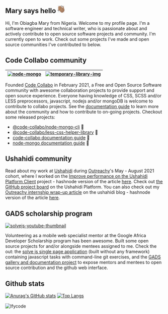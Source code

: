 ## Mary says hello <img alt="waving png" height="25px" src="./wave-black.png"/>
Hi, I'm Obiagba Mary from Nigeria. Welcome to my profile page. I'm a software engineer and technical writer, who is passionate about and actively contribute to open source software projects and community. I'm currently open to work. Check out some projects I've made and open source communities I've contributed to below.

<!--
| [![node-mongo](https://github.com/Ifycode/Ifycode/blob/main/code-collabo/node-mongo-cli.gif?raw=true)](https://code-collabo.gitbook.io/node-mongo/) [node-mongo CLI](https://code-collabo.gitbook.io/node-mongo/)| [![solvejs-filter](https://user-images.githubusercontent.com/45185388/137291640-8d229177-cd84-401b-9bf7-9421bcb9db30.gif)](https://github.com/gads-projects/solve-js) [solve-js spa](https://github.com/gads-projects/solve-js)|
|--|--|



| [![temporary-library-img](https://user-images.githubusercontent.com/45185388/137257011-b0b9808f-61af-457c-8856-1bcd5a95cfb5.png)](https://github.com/code-collabo/scss-helper-library) [scss-helper-library](https://github.com/code-collabo/scss-helper-library)| [![youser-brand](https://user-images.githubusercontent.com/45185388/137293346-256f2117-25df-45b7-af5d-360ebc95c023.png)](https://www.behance.net/gallery/113409717/Youser-App) [youser app design](https://www.behance.net/gallery/113409717/Youser-App) |
|--|--|
-->

## Code Collabo community

| [![node-mongo](https://github.com/Ifycode/Ifycode/blob/main/code-collabo/node-mongo-cli.gif?raw=true)](https://code-collabo.gitbook.io/node-mongo/)| [![temporary-library-img](https://user-images.githubusercontent.com/45185388/137257011-b0b9808f-61af-457c-8856-1bcd5a95cfb5.png)](https://github.com/code-collabo/scss-helper-library)|
|--|--|

Founded [Code Collabo](https://github.com/code-collabo) in February 2021, a Free and Open Source Software community with awesome collaboration projects to provide support and open source experience. Everyone having knowledge of CSS, SCSS and/or LESS preprocessors, javascript, nodejs and/or mongoDB is welcome to contribute to collabo projects. See the [documentation guide](https://code-collabo.gitbook.io/doc/) to learn more about the community and how to contribute to on-going projects.
Checkout some released projects:
- [@code-collabo/node-mongo-cli](https://www.npmjs.com/package/@code-collabo/node-mongo-cli) 🥳
- [@code-collabo/less-css-helper-library](https://www.npmjs.com/package/@code-collabo/less-css-helper-library) 🥳
- [code-collabo documentation guide](https://code-collabo.gitbook.io/doc/) 📖
- [node-mongo documentation guide](https://code-collabo.gitbook.io/node-mongo/) 📖


## Ushahidi community
Read about my work at [Ushahidi](https://www.ushahidi.com/) during [Outreachy](https://www.outreachy.org/)'s May - August 2021 cohort, where I worked on the [Improve performance on the Ushahidi Platform Client](https://www.ushahidi.com/blog/2021/07/11/think-about-your-audience) project - hashnode version of the article [here](https://dev-obiagba.hashnode.dev/think-about-your-audience). Check out [the GitHub project board](https://github.com/ushahidi/platform/projects/17) on the Ushahidi Platform. You can also check out my [Outreachy internship wrap-up article](https://www.ushahidi.com/blog/2021/08/30/outreachy-internship-wrap-up) on the ushahidi blog - hashnode version of the article [here](https://dev-obiagba.hashnode.dev/outreachy-internship-wrap-up).

## GADS scholarship program

[![solvejs-youtube-thumbnail](https://user-images.githubusercontent.com/45185388/132788307-e6278368-6af7-42a6-8bd1-d91b6d452cf9.png)](https://www.youtube.com/watch?v=KBv1IURk5D0)

Volunteering as a mobile web specialist mentor at the Google Africa Developer Scholarship program has been awesome. Built some open source projects for and/or alongside mentees assigned to me. Check the out: the [solve js single page application](https://github.com/gads-projects/solve-js) (built without any framework) containing javascript tasks with command-line git exercises, and the [GADS gallery and documentation project](https://obiagba-mary.gitbook.io/gads-projects/) to expose mentors and mentees to open source contribution and the github web interface.

## Github stats
[![Anurag's GitHub stats](https://github-readme-stats.anuraghazra1.vercel.app/api?username=Ifycode&count_private=true&include_all_commits=true&show_icons=true&cache_seconds=1801)](https://github.com/Ifycode)
[![Top Langs](https://github-readme-stats.vercel.app/api/top-langs/?username=Ifycode&exclude_repo=Ifycode.github.io,free-for-dev&layout=compact&langs_count=8)](https://github.com/Ifycode)
<p><img align="center" src="https://github-readme-streak-stats.herokuapp.com/?user=Ifycode&" alt="Ifycode" /></p> 












<!--
## Ushahidi community
![Ushahidi](https://user-images.githubusercontent.com/45185388/131233572-e39aa50c-3a69-4108-9f23-8244b5e52496.png)
-->

<!--
[<img alt="Code Collabo header image" src="./code-collabo-github.png" />](https://github.com/code-collabo)
![code-collabo-github](https://user-images.githubusercontent.com/45185388/128802117-1a20cadc-e381-4cb2-b351-9bcf9ccbad7a.png)
![code-collabo-github](https://user-images.githubusercontent.com/45185388/128802130-f56cc623-13bd-420e-a83f-4f772ab80091.png)
![code-collabo-github](https://user-images.githubusercontent.com/45185388/128802149-5a1ab319-f650-460a-92a6-9b16bfcfdc29.png)
![code-collabo-github](https://user-images.githubusercontent.com/45185388/128802205-8efc6e51-c0cb-483f-8605-6995467bff17.png)

***Blog:***
* [Quick, effective and efficient way to test your separately hosted css library on your client, during development](https://dev-obiagba.hashnode.dev/quick-effective-and-efficient-way-to-test-your-separately-hosted-css-library-on-your-client-during-development-1)

## Non-tech posts
* [While you wait for God's healing...](https://dev-obiagba.hashnode.dev/while-you-wait-for-gods-healing)
-->

<!--
Join us build awesome, real world, open source projects which will benefit both contributors & users alike. The current project we are working on aims to make the work of mongoDB, MERN and MEAN stack developers easier. At the same time, it aims to promote collaboration, provide problem solving, open source, internship & remote experience for contributors. See [project readme](https://github.com/code-collabo/node-mongo-cli) for more details.
-->

<!--

[<img alt="github" height="25px" src="https://encrypted-tbn0.gstatic.com/images?q=tbn:ANd9GcRAOopDwAKdXQ2KNcyL2FIeG1FP0PLjRuK3JA&usqp=CAU" />](https://github.com/Ifycode) [@Ifycode](https://github.com/Ifycode)\
[<img alt="twitter" height="25px" src="https://cdn4.iconfinder.com/data/icons/social-media-icons-the-circle-set/48/twitter_circle-512.png" />](https://github.com/Ifycode) [@obiagba_mary](https://twitter.com/obiagba_mary?s=09)

[<img alt="code-collabo" height="21px" src="https://avatars.githubusercontent.com/u/79599588?s=200&v=4" />](https://github.com/Ifycode) [@code-collabo](https://github.com/code-collabo)

I’m currently working on one my portfolio projects - youser app (using figma + MEAN stack) 👇🏽


![Youser design all pages](./youser-design-sm.png)

- 🌱 I’m currently learning about CS, web design and mongoDB.
- 👯 I’m looking to collaborate on projects that involve angular.
- ⚡ Fun fact: I and my acoustic bluemay 😍 (acoustic guitar 🎸) are one 😌.
- 💬 Ask me about... 🤔
- 📫 How to reach me: obiagba.mary.ifeoma@gmail.com

**Technologies:**

[<img alt="HTML 5" width="25px" src="https://raw.githubusercontent.com/github/explore/80688e429a7d4ef2fca1e82350fe8e3517d3494d/topics/html/html.png" />]()
[<img alt="CSS 3" width="25px" src="https://raw.githubusercontent.com/github/explore/80688e429a7d4ef2fca1e82350fe8e3517d3494d/topics/css/css.png" />]()
[<img alt="less" height="20px" src="http://lesscss.org/public/img/less_logo.png" />]()
[<img alt="scss" width="25px" src="https://raw.githubusercontent.com/github/explore/80688e429a7d4ef2fca1e82350fe8e3517d3494d/topics/sass/sass.png" />]()
[<img alt="Javascript" width="30px" src="https://png2.cleanpng.com/sh/f9adba6e43e2a6be07ea40ee26d9547f/L0KzQYm3VcI4N6lmhJH0aYP2gLBuTfpifpJ4eARycISwgMP2hCJidZ5uhtk2bHHxd8bohBUuaZtmkJ8AYkDlQom8gsk5PGdnT5CDNUGzSYeBV8E2Omg5TakDOEO5QoSATwBvbz==/kisspng-javascript-programming-language-ajax-5b0b285b9846b7.8510968715274578836237.png" />]()
[<img alt="Angular" width="25px" src="https://raw.githubusercontent.com/github/explore/80688e429a7d4ef2fca1e82350fe8e3517d3494d/topics/angular/angular.png" />]()
[<img alt="node js" height="25px" src="https://nodejs.org/static/images/logos/nodejs-new-pantone-black.svg" />]()
[<img alt="mongoDB" height="25px" src="https://webassets.mongodb.com/_com_assets/cms/MongoDB_Logo_FullColorBlack_RGB-4td3yuxzjs.png" />]()
[<img alt="Express js" height="25px" src="https://encrypted-tbn0.gstatic.com/images?q=tbn:ANd9GcR8GuRFF1LFA4NIK63ZV4vweimdCPfnfPL6Ww&usqp=CAU" />]()
[<img alt="Babel" height="25px" src="https://d33wubrfki0l68.cloudfront.net/7a197cfe44548cc1a3f581152af70a3051e11671/78df8/img/babel.svg" />]()
[<img alt="Typescript" width="20px" src="https://raw.githubusercontent.com/github/explore/80688e429a7d4ef2fca1e82350fe8e3517d3494d/topics/typescript/typescript.png" />]()
-->

<!--
| ![Youser app mood board](./youser-moodboard-long.png) | ![Youser app landing page design](./youser-home-design.png) |
|------------------|------------------|


|<ul><li>Github => [@Ifycode](https://github.com/Ifycode)</li><li>Twitter => [@obiagba_mary](https://twitter.com/obiagba_mary?s=09)</li></ul>|
|:--- |



| ![Youser app landing page design](./home-completed.png) |
|------------------|
Youser Landing Page

|Youser Moodboard|Youser Home|
-->

<!--

| Add more content soon |
|---------------------- |

| Add Image A | Add Image B |
|------------ | ----------- |


| ![Spendbuddy](./subtracker-app.gif) | Add Image B |
|--------- | -------- |


**Ifycode/Ifycode** is a ✨ _special_ ✨ repository because its `README.md` (this file) appears on your GitHub profile.

Here are some ideas to get you started:

- 🔭 I’m currently working on ...
- 🌱 I’m currently learning ...
- 👯 I’m looking to collaborate on ...
- 🤔 I’m looking for help with ...
- 💬 Ask me about ...
- 📫 How to reach me: ...
- 😄 Pronouns: ...
- ⚡ Fun fact: ...
-->
